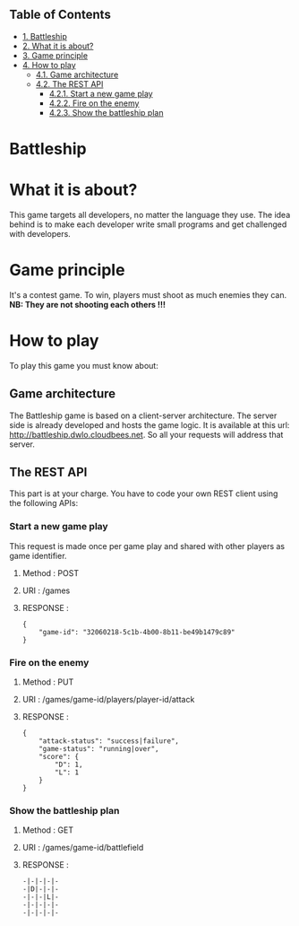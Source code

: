 <div id="table-of-contents">
<h2>Table of Contents</h2>
<div id="text-table-of-contents">
<ul>
<li><a href="#sec-1">1. Battleship</a></li>
<li><a href="#sec-2">2. What it is about?</a></li>
<li><a href="#sec-3">3. Game principle</a></li>
<li><a href="#sec-4">4. How to play</a>
<ul>
<li><a href="#sec-4-1">4.1. Game architecture</a></li>
<li><a href="#sec-4-2">4.2. The REST API</a>
<ul>
<li><a href="#sec-4-2-1">4.2.1. Start a new game play</a></li>
<li><a href="#sec-4-2-2">4.2.2. Fire on the enemy</a></li>
<li><a href="#sec-4-2-3">4.2.3. Show the battleship plan</a></li>
</ul>
</li>
</ul>
</li>
</ul>
</div>
</div>

# Battleship

# What it is about?

This game targets all developers, no  matter the language they use.
The idea behind is to make each developer write small programs and get challenged with developers.

# Game principle

It's a contest game. To win, players must shoot as much enemies they can.
**NB: They are not shooting each others !!!**

# How to play

To play this game you must know about:

## Game architecture

The Battleship game is based on a client-server architecture.
The server side is already developed and hosts the game logic. It is available at this url:
<http://battleship.dwlo.cloudbees.net>. So all your requests will address that server.

## The REST API

This part is at your charge. You have to code your own REST client using the following APIs:

### Start a new game play

This request is made once per game play and shared with other players as game identifier.

1.  Method   : POST

2.  URI      : /games

3.  RESPONSE :

        {
            "game-id": "32060218-5c1b-4b00-8b11-be49b1479c89"
        }

### Fire on the enemy

1.  Method   : PUT

2.  URI      : /games/game-id/players/player-id/attack

3.  RESPONSE :

        {
            "attack-status": "success|failure",
            "game-status": "running|over",
            "score": {
                "D": 1,
                "L": 1
            }
        }

### Show the battleship plan

1.  Method   : GET

2.  URI      : /games/game-id/battlefield

3.  RESPONSE :

        -|-|-|-|-
        -|D|-|-|-
        -|-|-|L|-
        -|-|-|-|-
        -|-|-|-|-

